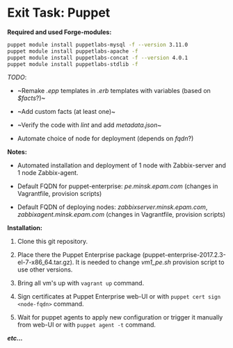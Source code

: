 # Exit Task: Puppet

**Required and used Forge-modules:**
```bash
puppet module install puppetlabs-mysql -f --version 3.11.0
puppet module install puppetlabs-apache -f
puppet module install puppetlabs-concat -f --version 4.0.1
puppet module install puppetlabs-stdlib -f
```
*_TODO_*:

+ ~Remake _.epp_ templates in _.erb_ templates with variables (based on _$facts_?)~

+ ~Add custom facts (at least one)~

+ ~Verify the code with _lint_ and add _metadata.json_~

+ Automate choice of node for deployment (depends on _fqdn_?)

**Notes:**

+ Automated installation and deployment of 1 node with Zabbix-server and 1 node Zabbix-agent.

+ Default FQDN for puppet-enterprise: _pe.minsk.epam.com_ (changes in Vagrantfile, provision scripts)

+ Default FQDN of deploying nodes: _zabbixserver.minsk.epam.com_,
                                   _zabbixagent.minsk.epam.com_ (changes in Vagrantfile, provision scripts)

**Installation:**

1. Clone this git repository.

2. Place there the Puppet Enterprise package (puppet-enterprise-2017.2.3-el-7-x86_64.tar.gz).
It is needed to change _vm1_pe.sh_ provision script to use other versions.

3. Bring all vm's up with ```vagrant up``` command.

4. Sign certificates at Puppet Enterprise web-UI or with ```puppet cert sign <node-fqdn>``` command.

5. Wait for puppet agents to apply new configuration or trigger it manually from web-UI or with ```puppet agent -t``` command.


___etc...___
